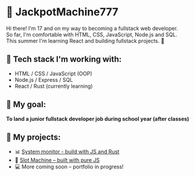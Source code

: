 # 🎰 JackpotMachine777

Hi there! I'm 17 and on my way to becoming a fullstack web developer.  
So far, I'm comfortable with HTML, CSS, JavaScript, Node.js and SQL.  
This summer I'm learning React and building fullstack projects. 🚀

## 🔧 Tech stack I'm working with:
- HTML / CSS / JavaScript (OOP)
- Node.js / Express / SQL
- React / Rust (currently learning)

## 🎯 My goal:
**To land a junior fullstack developer job during school year (after classes)**

## 📁 My projects:
- 📊 [System monitor - build with JS and Rust](https://github.com/JackpotMachine777/tauri-system-monitor)
- 🎰 [Slot Machine – built with pure JS](https://github.com/JackpotMachine777/slot-machine)
- 💻 More coming soon – portfolio in progress!
